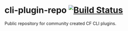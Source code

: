# cli-plugin-repo [![Build Status](https://travis-ci.org/cloudfoundry-incubator/cli-plugin-repo.png?branch=master)](https://travis-ci.org/cloudfoundry-incubator/cli-plugin-repo)
Public repository for community created CF CLI plugins.
